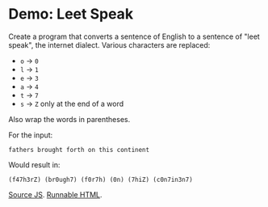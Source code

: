 # Demo: Leet Speak
Create a program that converts a sentence of English to a sentence of "leet speak", the internet dialect.
Various characters are replaced:
* `o` -> `0`
* `l` -> `1`
* `e` -> `3`
* `a` -> `4`
* `t` -> `7`
* `s` -> `Z` only at the end of a word

Also wrap the words in parentheses.

For the input:
```
fathers brought forth on this continent
```

Would result in:
```
(f47h3rZ) (br0ugh7) (f0r7h) (0n) (7hiZ) (c0n7in3n7)
```

[Source JS](leetspeak.js).
[Runnable HTML](leetspeak.html).
